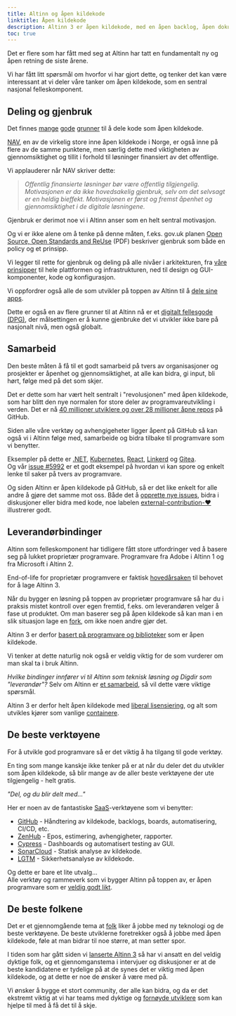 ```yaml
---
title: Altinn og åpen kildekode
linktitle: Åpen kildekode
description: Altinn 3 er åpen kildekode, med en åpen backlog, åpen dokumentasjon og åpen dialog og diskusjoner.
toc: true
---
```


Det er flere som har fått med seg at Altinn har tatt en fundamentalt ny og åpen retning de siste årene.

Vi har fått litt spørsmål om hvorfor vi har gjort dette, og tenker det kan være interessant
at vi deler våre tanker om åpen kildekode, som en sentral nasjonal felleskomponent.

## Deling og gjenbruk

Det finnes [mange](https://opensource.com/life/15/12/why-open-source)
[gode](https://tom.preston-werner.com/2011/11/22/open-source-everything.html)
[grunner](https://opensource.google/docs/why/) til å dele kode som åpen kildekode.

[NAV](https://github.com/navikt/offentlig#retningslinjer-for-%C3%A5pen-kildekode-i-nav),
en av de virkelig store inne åpen kildekode i Norge, er også inne på flere av de samme punktene,
men særlig dette med viktigheten av gjennomsiktighet og tillit i forhold til løsninger finansiert av det offentlige.

Vi applauderer når NAV skriver dette:

> *Offentlig finansierte løsninger bør være offentlig tilgjengelig.  
> Motivasjonen er da ikke hovedsakelig gjenbruk, selv om det selvsagt er en heldig bieffekt.
> Motivasjonen er først og fremst åpenhet og gjennomsiktighet i de digitale løsningene.*

Gjenbruk er derimot noe vi i Altinn anser som en helt sentral motivasjon.

Og vi er ikke alene om å tenke på denne måten, f.eks. gov.uk planen
[Open Source, Open Standards and Re­Use](https://assets.publishing.service.gov.uk/government/uploads/system/uploads/attachment_data/file/61962/open_source.pdf)
(PDF) beskriver gjenbruk som både en policy og et prinsipp.

Vi legger til rette for gjenbruk og deling på alle nivåer i arkitekturen, fra [våre prinsipper](/principles)
til hele plattformen og infrastrukturen, ned til design og GUI-komponenter, kode og konfigurasjon.

Vi oppfordrer også alle de som utvikler på toppen av Altinn til å [dele sine apps](../../../app/launched-apps/).

Dette er også en av flere grunner til at Altinn nå er et [digitalt fellesgode (DPG)](https://digitalpublicgoods.net/),
der målsettingen er å kunne gjenbruke det vi utvikler ikke bare på nasjonalt nivå, men også globalt.

## Samarbeid

Den beste måten å få til et godt samarbeid på tvers av organisasjoner og prosjekter er åpenhet og gjennomsiktighet,
at alle kan bidra, gi input, bli hørt, følge med på det som skjer.

Det er dette som har vært helt sentralt i "revolusjonen" med åpen kildekode,
som har blitt den nye normalen for store deler av programvareutvikling i verden.
Det er nå [40 millioner utviklere og over 28 millioner åpne repos](https://en.wikipedia.org/wiki/GitHub) på GitHub.

Siden alle våre verktøy og avhengigeheter ligger åpent på GitHub så kan også vi i Altinn følge med,
samarbeide og bidra tilbake til programvare som vi benytter.

Eksempler på dette er [.NET](https://dotnet.microsoft.com/platform/open-source),
[Kubernetes](https://github.com/kubernetes/kubernetes), [React](https://github.com/facebook/react),
[Linkerd](https://linkerd.io/) og [Gitea](https://github.com/go-gitea/gitea).  
Og vår [issue #5992](https://github.com/Altinn/altinn-studio/issues/5992) er et godt eksempel på hvordan vi kan spore
og enkelt lenke til saker på tvers av programvare.


Og siden Altinn er åpen kildekode på GitHub, så er det like enkelt for alle andre å gjøre det samme mot oss.
Både det å [opprette nye issues](https://github.com/Altinn/altinn-studio/issues/new/choose),
bidra i diskusjoner eller bidra med kode, noe labelen
[external-contribution-❤️](https://github.com/Altinn/altinn-studio/pulls?q=is%3Apr+label%3Aexternal-contribution-%E2%9D%A4%EF%B8%8F)
illustrerer godt.


## Leverandørbindinger

Altinn som felleskomponent har tidligere fått store utfordringer ved å basere seg på lukket proprietær programvare.
Programvare fra Adobe i Altinn 1 og fra Microsoft i Altinn 2.

End-of-life for proprietær programvere er faktisk
[hovedårsaken](https://www.digi.no/artikler/altinn-skal-aldri-mer-ga-ut-pa-dato-men-forst-ma-inntil-tusen-tjenester-skrives-om/508174)
til behovet for å lage Altinn 3.

Når du bygger en løsning på toppen av proprietær programvare så har du i praksis mistet kontroll over egen fremtid,
f.eks. om leverandøren velger å fase ut produktet.
Om man baserer seg på åpen kildekode så kan man i en slik situasjon
lage en [fork](https://docs.github.com/en/get-started/quickstart/fork-a-repo), om ikke noen andre gjør det.

Altinn 3 er derfor [basert på programvare og biblioteker](../../../technology/tools/) som er åpen kildekode.

Vi tenker at dette naturlig nok også er veldig viktig for de som vurderer om man skal ta i bruk Altinn.

*Hvilke bindinger innfører vi til Altinn som teknisk løsning og Digdir som "leverandør"?*
Selv om Altinn er [et samarbeid](https://www.altinn.no/om-altinn/om-altinn-samarbeidet/), så vil dette være viktige spørsmål.

Altinn 3 er derfor helt åpen kildekode med [liberal lisensiering](https://github.com/Altinn/altinn-studio/blob/master/LICENSE.md),
og alt som utvikles kjører som vanlige [containere](https://www.docker.com/resources/what-container).

## De beste verktøyene

For å utvikle god programvare så er det viktig å ha tilgang til gode verktøy.

En ting som mange kanskje ikke tenker på er at når du deler det du utvikler som åpen kildekode,
så blir mange av de aller beste verktøyene der ute tilgjengelig - helt gratis.

*"Del, og du blir delt med..."*

Her er noen av de fantastiske [SaaS](https://en.wikipedia.org/wiki/Software_as_a_service)-verktøyene som vi benytter:

- [GitHub](https://github.com/features) - Håndtering av kildekode, backlogs, boards, automatisering, CI/CD, etc.
- [ZenHub](https://www.zenhub.com/) - Epos, estimering, avhengigheter, rapporter.
- [Cypress](https://www.cypress.io/) - Dashboards og automatisert testing av GUI.
- [SonarCloud](https://sonarcloud.io/) - Statisk analyse av kildekode.
- [LGTM](https://semmle.com/lgtm) - Sikkerhetsanalyse av kildekode.

Og dette er bare et lite utvalg...  
Alle verktøy og rammeverk som vi bygger Altinn på toppen av, er åpen programvare som er
[veldig godt likt](/technology/architecture/principles/#build-with-modern-and-popular-frameworks).

## De beste folkene

Det er et gjennomgående tema at [folk](https://github.com/orgs/Altinn/people) liker å jobbe med ny teknologi og de beste verktøyene.
De beste utviklerne foretrekker også å jobbe med åpen kildekode, føle at man bidrar til noe større, at man setter spor.

I tiden som har gått siden vi [lanserte Altinn 3](https://www.digdir.no/digitale-felleslosninger/altinns-nye-skyplattform-i-produksjon/1590)
så har vi ansatt en del veldig dyktige folk, og et gjennomganstema i intervjuer og diskusjoner er at de beste
kandidatene er tydelige på at de synes det er viktig med åpen kildekode, og at dette er noe de ønsker å være med på.

Vi ønsker å bygge et stort community, der alle kan bidra, og da er det ekstremt viktig at vi har teams med dyktige og
[fornøyde utviklere](https://www.techrepublic.com/article/what-makes-developers-happy-contributing-to-open-source/) som kan hjelpe til med å få det til å skje.
